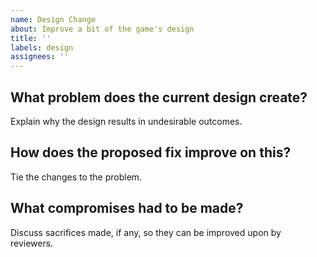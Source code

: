 ```yaml
---
name: Design Change
about: Improve a bit of the game's design
title: ''
labels: design
assignees: ''
---
```


## What problem does the current design create?

Explain why the design results in undesirable outcomes.

## How does the proposed fix improve on this?

Tie the changes to the problem.

## What compromises had to be made?

Discuss sacrifices made, if any, so they can be improved upon by reviewers.
